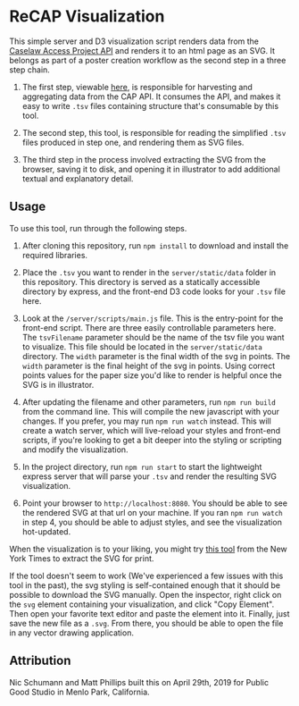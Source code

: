 # ReCAP Visualization

This simple server and D3 visualization script renders data from the [Caselaw Access Project API](https://case.law) and renders it to an html page as an SVG. It belongs as part of a poster creation workflow as the second step in a three step chain.

1. The first step, viewable [here](https://github.com/PublicGoodStudio/recap-harvest), is responsible for harvesting and aggregating data from the CAP API. It consumes the API, and makes it easy to write `.tsv` files containing structure that's consumable by this tool.

2. The second step, this tool, is responsible for reading the simplified `.tsv` files produced in step one, and rendering them as SVG files.

3. The third step in the process involved extracting the SVG from the browser, saving it to disk, and opening it in illustrator to add additional textual and explanatory detail.


## Usage

To use this tool, run through the following steps.

1. After cloning this repository, run `npm install` to download and install the required libraries.

2. Place the `.tsv` you want to render in the `server/static/data` folder in this repository. This directory is served as a statically accessible directory by express, and the front-end D3 code looks for your `.tsv` file here.

3. Look at the `/server/scripts/main.js` file. This is the entry-point for the front-end script. There are three easily controllable parameters here. The `tsvFilename` parameter should be the name of the tsv file you want to visualize. This file should be located in the `server/static/data` directory. The `width` parameter is the final width of the svg in points. The `width` parameter is the final height of the svg in points. Using correct points values for the paper size you'd like to render is helpful once the SVG is in illustrator.

4. After updating the filename and other parameters, run `npm run build` from the command line. This will compile the new javascript with your changes. If you prefer, you may run `npm run watch` instead. This will create a watch server, which will live-reload your styles and front-end scripts, if you're looking to get a bit deeper into the styling or scripting and modify the visualization.

4. In the project directory, run `npm run start` to start the lightweight express server that will parse your `.tsv` and render the resulting SVG visualization.

5. Point your browser to `http://localhost:8080`. You should be able to see the rendered SVG at that url on your machine. If you ran `npm run watch` in step 4, you should be able to adjust styles, and see the visualization hot-updated.

When the visualization is to your liking, you might try [this tool](https://nytimes.github.io/svg-crowbar/) from the New York Times to extract the SVG for print.

If the tool doesn't seem to work (We've experienced a few issues with this tool in the past), the svg styling is self-contained enough that it should be possible to download the SVG manually. Open the inspector, right click on the `svg` element containing your visualization, and click "Copy Element". Then open your favorite text editor and paste the element into it. Finally, just save the new file as a `.svg`. From there, you should be able to open the file in any vector drawing application.


## Attribution

Nic Schumann and Matt Phillips built this on April 29th, 2019 for Public Good Studio in Menlo Park, California.
